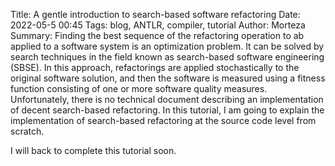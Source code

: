 Title: A gentle introduction to search-based software refactoring
Date: 2022-05-5 00:45
Tags: blog, ANTLR, compiler, tutorial
Author: Morteza
Summary: Finding the best sequence of the refactoring operation to ab applied to a software system is an optimization problem. It can be solved by search techniques in the field known as search-based software engineering (SBSE). In this approach, refactorings are applied stochastically to the original software solution, and then the software is measured using a fitness function consisting of one or more software quality measures. Unfortunately, there is no technical document describing an implementation of decent search-based refactoring. In this tutorial, I am going to explain the implementation of search-based refactoring at the source code level from scratch.


I will back to complete this tutorial soon.
